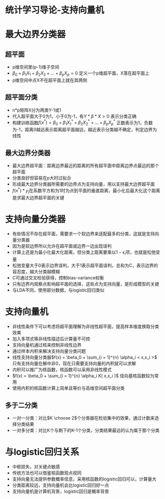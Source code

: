 统计学习导论-支持向量机
========================================================

# 最大边界分类器

## 超平面

- p维空间里(p-1)维子空间
- $\beta_0 + \beta_1 X_1 + \beta_2 X_2 + ... + \beta_p X_p = 0$ 定义一个p维超平面，X落在超平面上
- p维空间中点X不在超平面上就在其两侧

## 超平面分类

- n*p矩阵X分为两类Y-1或1
- 代入超平面大于0为1，小于0为-1，有$Y*\beta*X > 0$ 表示分类正确
- 构建训练函数$f(x^*) = \beta_0 + \beta_1 X_1^* + \beta_2 X_2^* + ... + \beta_p X_p^*$ 正数表示为1，负数为-1，距离0越远表示距离超平面越远，越近表示分类越不确定，判定边界为线性

## 最大边界分类器

- 最大边界超平面：距离边界最近的距离的所有超平面中距离边界点最远的那个超平面
- 分类良好但容易在p大时过拟合
- 形成最大边界分类器所需要的边界点为支持向量，用以支持最大边界超平面
- $f(x^*)*y_i$在系数平方和为1时为点到平面的垂直距离，最小化后最大化这个距离是求最大边界超平面的关键

# 支持向量分类器

- 有些情况不存在超平面，需要求一个软边界来适配最多的分类，这就是支持向量分类器
- 因为是软边界所以允许在超平面或边界一边出现误判
- 计算上还是为最小化最大化距离，但分类上距离要乘以$1 - \epsilon_i$项，也就是松弛变量
- 松弛变量大于0表示边界误判，大于1表示超平面误判，总和为C，表示边界的容忍度，越大分类越模糊
- C可通过交叉检验获得，控制bias-variance权衡
- 只有边界内观察点影响超平面的选择，这些点为支持向量，是形成模型的关键
- 与LDA不同，使用部分数据，与logistic回归类似

# 支持向量机

- 非线性条件下可以考虑将超平面理解为非线性超平面，提高样本维度换取分类效果
- 加入多项式等非线性描述后计算量不可控
- 支持向量机通过核来控制非线性边界
- 通过样本内积来解决支持向量分类问题
- 线性支持向量分类器$f(x) = \beta_0 + \sum_{i = 1}^{n} \alpha_i < x,x_i >$ 只有支持向量在解中非0，现在只需要支持向量的内积就可以求解
- 内积可以推广为核函数，核函数可以采用非线性模式
- $f(x) = \beta_0 + \sum_{i = 1}^{n} \alpha_i K( x,x_i )$ 径向基核函数较为常用
- 使用内积的核函数计算上简单且等价与高维空间超平面分类

## 多于二分类

- 一对一分类：对比$K \choose 2$个分类器在检验集中的效果，通过计数来选择分类结果
- 一对多分类：对比K个与剩下的K-1个分类，分类结果最远的认为属于那个分类

# 与logistic回归关系

- 中枢损失，对关键点敏感
- 传统方法也可以借鉴核函数观点视同
- 支持向量无法提供参数概率信息，采用核函数的logistic回归可以，计算量大
- 分类距离较远，支持向量机会比logistic回归好一点
- 支持向量机是计算机背景，logistic回归是概率背景
